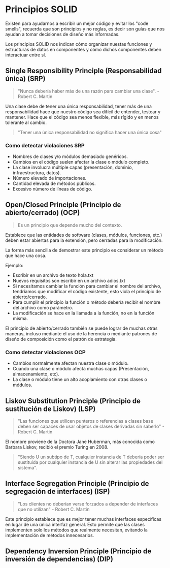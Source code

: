 # Principios SOLID

Existen para ayudarnos a escribir un mejor código y evitar los "code smells",
recuerda que son principios y no reglas, es decir son guías que nos ayudan a
tomar decisiones de diseño más informadas.

Los principios SOLID nos indican cómo organizar nuestas funciones y estructuras
de datos en componentes y cómo dichos componentes deben interactuar entre sí.

## Single Responsibility Principle (Responsabilidad única) (SRP)

> "Nunca debería haber más de una razón para cambiar una clase". - Robert C.
> Martin

Una clase debe de tener una única responsabilidad, tener más de una
responsabilidad hace que nuestro código sea difícil de entender, testear y
mantener. Hace que el código sea menos flexible, más rígido y en menos tolerante
al cambio.

> "Tener una única responsabilidad no significa hacer una única cosa"

### Como detectar violaciones SRP

- Nombres de clases y/o módulos demasiado genéricos.
- Cambios en el código suelen afectar la clase o módulo completo.
- La clase involucra múltiple capas (presentación, dominio, infraestructura,
  datos).
- Número elevado de importaciones.
- Cantidad elevada de métodos públicos.
- Excesivo número de líneas de código.

## Open/Closed Principle (Principio de abierto/cerrado) (OCP)

> Es un principio que depende mucho del contexto.

Establece que las entidades de software (clases, módulos, funciones, etc.) deben
estar abiertas para la extensión, pero cerradas para la modificación.

La forma más sencilla de demostrar este principio es considerar un método que
hace una cosa.

Ejemplo:

- Escribir en un archivo de texto hola.txt
- Nuevos requisitos son escribir en un archivo adios.txt
- Si necesitamos cambiar la función para cambiar el nombre del archivo,
  tendríamos que modificar el código existente, esto viola el principio de
  abierto/cerrado.
- Para cumplir el principio la función o método debería recibir el nombre del
  archivo como parámetro.
- La modificación se hace en la llamada a la función, no en la función misma.

El principio de abierto/cerrado también se puede lograr de muchas otras maneras,
incluso mediante el uso de la herencia o mediante patrones de diseño de
composición como el patrón de estrategia.

### Como detectar violaciones OCP

- Cambios normalmente afectan nuestra clase o módulo.
- Cuando una clase o módulo afecta muchas capas (Presentación, almacenamiento,
  etc).
- La clase o módulo tiene un alto acoplamiento con otras clases o módulos.

## Liskov Substitution Principle (Principio de sustitución de Liskov) (LSP)

> "Las funciones que utilicen punteros o referencias a clases base deben ser
> capaces de usar objetos de clases derivadas sin saberlo" - Robert C. Martin

El nombre proviene de la Doctora Jane Huberman, más conocida como Barbara
Liskov, recibió el premio Turing en 2008.

> "Siendo U un subtipo de T, cualquier instancia de T debería poder ser
> sustituida por cualquier instancia de U sin alterar las propiedades del
> sistema".

## Interface Segregation Principle (Principio de segregación de interfaces) (ISP)

> "Los clientes no deberían verse forzados a depender de interfaces que no
> utilizan" - Robert C. Martin

Este principio establece que es mejor tener muchas interfaces específicas en
lugar de una única interfaz general. Esto permite que las clases implementen
solo los métodos que realmente necesitan, evitando la implementación de métodos
innecesarios.

## Dependency Inversion Principle (Principio de inversión de dependencias) (DIP)
